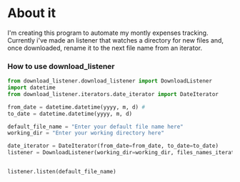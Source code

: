 # About it

I'm creating this program to automate my montly expenses tracking. Currently i've made an listener that watches a directory for new files and, once downloaded, rename it to the next file name from an iterator. 


### How to use download_listener

```python
from download_listener.download_listener import DownloadListener
import datetime
from download_listener.iterators.date_iterator import DateIterator

from_date = datetime.datetime(yyyy, m, d) #
to_date = datetime.datetime(yyyy, m, d)

default_file_name = "Enter your default file name here"
working_dir = "Enter your working directory here"

date_iterator = DateIterator(from_date=from_date, to_date=to_date)
listener = DownloadListener(working_dir=working_dir, files_names_iterator=date_iterator)


listener.listen(default_file_name)
```